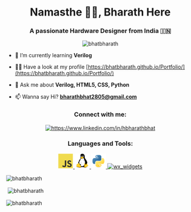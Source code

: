 <h1 align="center">Namasthe 🙏🏽, Bharath Here</h1>
<h3 align="center">A passionate Hardware Designer from India 🇮🇳</h3>

<p align="center"> <img src="https://komarev.com/ghpvc/?username=bhatbharath&label=Profile%20views&color=0e75b6&style=flat" alt="bhatbharath" /> </p>



- 🌱 I’m currently learning **Verilog**

- 👨‍💻 Have a look at my profile [https://bhatbharath.github.io/Portfolio/](https://bhatbharath.github.io/Portfolio/)

- 💬 Ask me about **Verilog, HTML5, CSS, Python**

- 📫 Wanna say Hi? **bharathbhat2805@gmail.com**

<h3 align="center">Connect with me:</h3>
<p align="center">
<a href="https://www.linkedin.com/in/hbharathbhat" target="blank"><img align="center" src="https://raw.githubusercontent.com/rahuldkjain/github-profile-readme-generator/master/src/images/icons/Social/linked-in-alt.svg" alt="https://www.linkedin.com/in/hbharathbhat" height="30" width="40" /></a>
</p>

<h3 align="center">Languages and Tools:</h3>
<p align="center"> <a href="https://developer.mozilla.org/en-US/docs/Web/JavaScript" target="_blank" rel="noreferrer"> <img src="https://raw.githubusercontent.com/devicons/devicon/master/icons/javascript/javascript-original.svg" alt="javascript" width="40" height="40"/> </a> <a href="https://www.linux.org/" target="_blank" rel="noreferrer"> <img src="https://raw.githubusercontent.com/devicons/devicon/master/icons/linux/linux-original.svg" alt="linux" width="40" height="40"/> </a> <a href="https://www.python.org" target="_blank" rel="noreferrer"> <img src="https://raw.githubusercontent.com/devicons/devicon/master/icons/python/python-original.svg" alt="python" width="40" height="40"/> </a> <a href="https://www.wxwidgets.org/" target="_blank" rel="noreferrer"> <img src="https://upload.wikimedia.org/wikipedia/commons/b/bb/WxWidgets.svg" alt="wx_widgets" width="40" height="40"/> </a> </p>

<p><img align="center" src="https://github-readme-stats.vercel.app/api/top-langs?username=bhatbharath&show_icons=true&locale=en&layout=compact" alt="bhatbharath" /></p>

<p>&nbsp;<img align="center" src="https://github-readme-stats.vercel.app/api?username=bhatbharath&show_icons=true&locale=en" alt="bhatbharath" /></p>

<p><img align="center" src="https://github-readme-streak-stats.herokuapp.com/?user=bhatbharath&" alt="bhatbharath" /></p>
